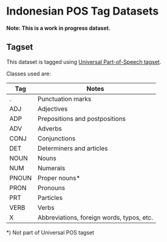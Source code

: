 Indonesian POS Tag Datasets
===========================

**Note: This is a work in progress dataset.**

## Tagset

This dataset is tagged using [Universal Part-of-Speech tagset](https://code.google.com/p/universal-pos-tags/).

Classes used are:

| Tag   | Notes                                     |
| ----- | ----------------------------------------- |
| .     | Punctuation marks                         |
| ADJ   | Adjectives                                |
| ADP   | Prepositions and postpositions            |
| ADV   | Adverbs                                   |
| CONJ  | Conjunctions                              |
| DET   | Determiners and articles                  |
| NOUN  | Nouns                                     |
| NUM   | Numerals                                  |
| PNOUN | Proper nouns*                             |
| PRON  | Pronouns                                  |
| PRT   | Particles                                 |
| VERB  | Verbs                                     |
| X     | Abbreviations, foreign words, typos, etc. |

*) Not part of Universal POS tagset
